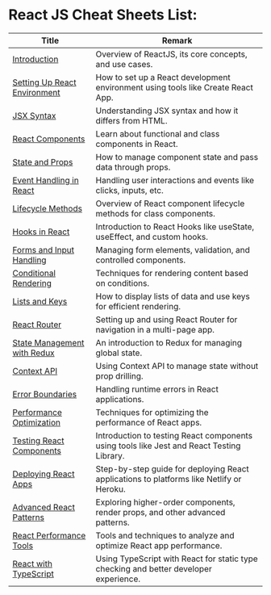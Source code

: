 # React JS Cheat Sheets List:
| Title    | Remark  |
| --------------| -----|
| [Introduction](https://github.com/potatoscript/react/wiki/Introduction) | Overview of ReactJS, its core concepts, and use cases. |
| [Setting Up React Environment](https://github.com/potatoscript/react/wiki/Setting-Up-React-Environment) | How to set up a React development environment using tools like Create React App. |
| [JSX Syntax](https://github.com/potatoscript/react/wiki/JSX-Syntax) | Understanding JSX syntax and how it differs from HTML. |
| [React Components](https://github.com/potatoscript/react/wiki/React-Components) | Learn about functional and class components in React. |
| [State and Props](https://github.com/potatoscript/react/wiki/State-and-Props) | How to manage component state and pass data through props. |
| [Event Handling in React](https://github.com/potatoscript/react/wiki/Event-Handling-in-React) | Handling user interactions and events like clicks, inputs, etc. |
| [Lifecycle Methods](https://github.com/potatoscript/react/wiki/Lifecycle-Methods) | Overview of React component lifecycle methods for class components. |
| [Hooks in React](https://github.com/potatoscript/react/wiki/Hooks-in-React) | Introduction to React Hooks like useState, useEffect, and custom hooks. |
| [Forms and Input Handling](https://github.com/potatoscript/react/wiki/Forms-and-Input-Handling) | Managing form elements, validation, and controlled components. |
| [Conditional Rendering](https://github.com/potatoscript/react/wiki/Conditional-Rendering) | Techniques for rendering content based on conditions. |
| [Lists and Keys](https://github.com/potatoscript/react/wiki/Lists-and-Keys) | How to display lists of data and use keys for efficient rendering. |
| [React Router](https://github.com/potatoscript/react/wiki/React-Router) | Setting up and using React Router for navigation in a multi-page app. |
| [State Management with Redux](https://github.com/potatoscript/react/wiki/State-Management-with-Redux) | An introduction to Redux for managing global state. |
| [Context API](https://github.com/potatoscript/react/wiki/Context-API) | Using Context API to manage state without prop drilling. |
| [Error Boundaries](https://github.com/potatoscript/react/wiki/Error-Boundaries) | Handling runtime errors in React applications. |
| [Performance Optimization](https://github.com/potatoscript/react/wiki/Performance-Optimization) | Techniques for optimizing the performance of React apps. |
| [Testing React Components](https://github.com/potatoscript/react/wiki/Testing-React-Components) | Introduction to testing React components using tools like Jest and React Testing Library. |
| [Deploying React Apps](https://github.com/potatoscript/react/wiki/Deploying-React-Apps) | Step-by-step guide for deploying React applications to platforms like Netlify or Heroku. |
| [Advanced React Patterns](https://github.com/potatoscript/react/wiki/Advanced-React-Patterns) | Exploring higher-order components, render props, and other advanced patterns. |
| [React Performance Tools](https://github.com/potatoscript/react/wiki/React-Performance-Tools) | Tools and techniques to analyze and optimize React app performance. |
| [React with TypeScript](https://github.com/potatoscript/react/wiki/React-with-TypeScript) | Using TypeScript with React for static type checking and better developer experience. |

